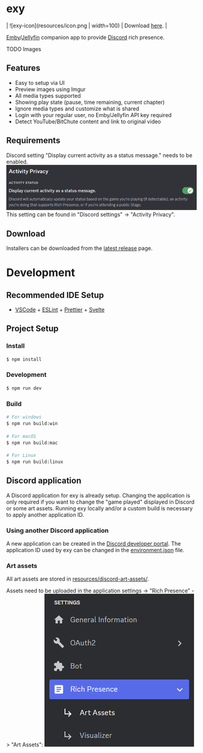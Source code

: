 # exy

| ![exy-icon](resources/icon.png | width=100) | Download [here](https://github.com/xyxxyxxy/exy/releases/latest). |

[Emby](https://emby.media)/[Jellyfin](https://jellyfin.org) companion app to provide [Discord](https://discord.com) rich presence.

TODO Images

## Features

- Easy to setup via UI
- Preview images using Imgur
- All media types supported
- Showing play state (pause, time remaining, current chapter)
- Ignore media types and customize what is shared
- Login with your regular user, no Emby/Jellyfin API key required
- Detect YouTube/BitChute content and link to original video

## Requirements

Discord setting "Display current activity as a status message." needs to be enabled.
![discord-settings](resources/docs/discord-setting.png)
This setting can be found in "Discord settings" -> "Activity Privacy".

## Download

Installers can be downloaded from the [latest release](https://github.com/xyxxyxxy/exy/releases/latest) page.

# Development

## Recommended IDE Setup

- [VSCode](https://code.visualstudio.com/) + [ESLint](https://marketplace.visualstudio.com/items?itemName=dbaeumer.vscode-eslint) + [Prettier](https://marketplace.visualstudio.com/items?itemName=esbenp.prettier-vscode) + [Svelte](https://marketplace.visualstudio.com/items?itemName=svelte.svelte-vscode)

## Project Setup

### Install

```bash
$ npm install
```

### Development

```bash
$ npm run dev
```

### Build

```bash
# For windows
$ npm run build:win

# For macOS
$ npm run build:mac

# For Linux
$ npm run build:linux
```

## Discord application

A Discord application for exy is already setup. Changing the application is only required if you want to change the "game played" displayed in Discord or some art assets. Running exy locally and/or a custom build is necessary to apply another application ID.

### Using another Discord application

A new application can be created in the [Discord developer portal](https://discord.com/developers/applications).
The application ID used by exy can be changed in the [environment.json](src/environment.json) file.

### Art assets

All art assets are stored in [resources/discord-art-assets/](resources/discord-art-assets/).

Assets need to be uploaded in the application settings -> "Rich Presence" -> "Art Assets":
![discord-art-assets](/resources/docs/discord-art-assets.png)
